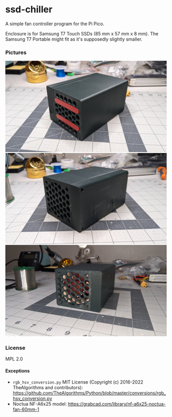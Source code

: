 # ssd-chiller

A simple fan controller program for the Pi Pico.

Enclosure is for Samsung T7 Touch SSDs (85 mm x 57 mm x 8 mm). The Samsung T7 Portable might fit as it's supposedly slightly smaller.

### Pictures

![Front](assets/PXL_20250402_060005800.jpg)
![Back](assets/PXL_20250402_060223770.jpg)
![Fan](assets/PXL_20250402_060438727.jpg)

### License

MPL 2.0

#### Exceptions

- `rgb_hsv_conversion.py` MIT License (Copyright (c) 2016-2022 TheAlgorithms and contributors): https://github.com/TheAlgorithms/Python/blob/master/conversions/rgb_hsv_conversion.py
- Noctua NF-A6x25 model: https://grabcad.com/library/nf-a6x25-noctua-fan-60mm-1
